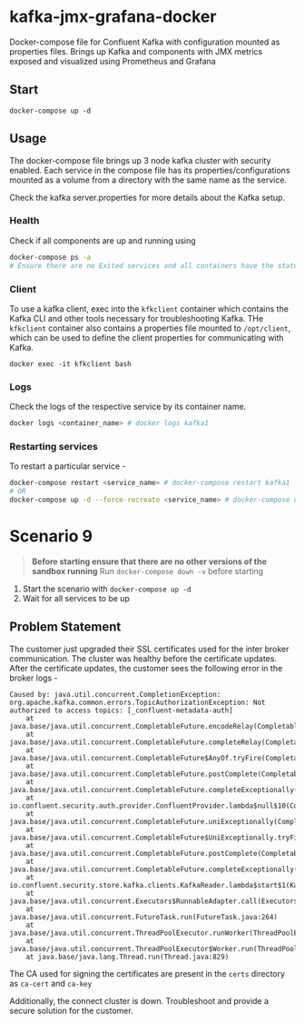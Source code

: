 # kafka-jmx-grafana-docker

Docker-compose file for Confluent Kafka with configuration mounted as properties files. Brings up Kafka and components with JMX metrics exposed and visualized using Prometheus and Grafana

## Start

```
docker-compose up -d
```

## Usage

The docker-compose file brings up 3 node kafka cluster with security enabled. Each service in the compose file has its properties/configurations mounted as a volume from a directory with the same name as the service.

Check the kafka server.properties for more details about the Kafka setup.

### Health

Check if all components are up and running using

```bash
docker-compose ps -a
# Ensure there are no Exited services and all containers have the status `Up`
```


### Client

To use a kafka client, exec into the `kfkclient` container which contains the Kafka CLI and other tools necessary for troubleshooting Kafka. THe `kfkclient` container also contains a properties file mounted to `/opt/client`, which can be used to define the client properties for communicating with Kafka.

```
docker exec -it kfkclient bash
```

### Logs

Check the logs of the respective service by its container name.

```bash
docker logs <container_name> # docker logs kafka1
```

### Restarting services

To restart a particular service - 

```bash
docker-compose restart <service_name> # docker-compose restart kafka1
# OR
docker-compose up -d --force-recreate <service_name> # docker-compose up -d --force-recreate kafka1
```

# Scenario 9

> **Before starting ensure that there are no other versions of the sandbox running**
> Run `docker-compose down -v` before starting

1. Start the scenario with `docker-compose up -d`
2. Wait for all services to be up

## Problem Statement

The customer just upgraded their SSL certificates used for the inter broker communication. The cluster was healthy before the certificate updates. After the certificate updates, the customer sees the following error in the broker logs - 

```
Caused by: java.util.concurrent.CompletionException: org.apache.kafka.common.errors.TopicAuthorizationException: Not authorized to access topics: [_confluent-metadata-auth]
	at java.base/java.util.concurrent.CompletableFuture.encodeRelay(CompletableFuture.java:367)
	at java.base/java.util.concurrent.CompletableFuture.completeRelay(CompletableFuture.java:376)
	at java.base/java.util.concurrent.CompletableFuture$AnyOf.tryFire(CompletableFuture.java:1663)
	at java.base/java.util.concurrent.CompletableFuture.postComplete(CompletableFuture.java:506)
	at java.base/java.util.concurrent.CompletableFuture.completeExceptionally(CompletableFuture.java:2088)
	at io.confluent.security.auth.provider.ConfluentProvider.lambda$null$10(ConfluentProvider.java:543)
	at java.base/java.util.concurrent.CompletableFuture.uniExceptionally(CompletableFuture.java:986)
	at java.base/java.util.concurrent.CompletableFuture$UniExceptionally.tryFire(CompletableFuture.java:970)
	at java.base/java.util.concurrent.CompletableFuture.postComplete(CompletableFuture.java:506)
	at java.base/java.util.concurrent.CompletableFuture.completeExceptionally(CompletableFuture.java:2088)
	at io.confluent.security.store.kafka.clients.KafkaReader.lambda$start$1(KafkaReader.java:102)
	at java.base/java.util.concurrent.Executors$RunnableAdapter.call(Executors.java:515)
	at java.base/java.util.concurrent.FutureTask.run(FutureTask.java:264)
	at java.base/java.util.concurrent.ThreadPoolExecutor.runWorker(ThreadPoolExecutor.java:1128)
	at java.base/java.util.concurrent.ThreadPoolExecutor$Worker.run(ThreadPoolExecutor.java:628)
	at java.base/java.lang.Thread.run(Thread.java:829)
```

The CA used for signing the certificates are present in the `certs` directory as `ca-cert` and `ca-key`

Additionally, the connect cluster is down. Troubleshoot and provide a secure solution for the customer.